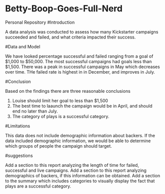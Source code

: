 # Betty-Boop-Goes-Full-Nerd
Personal Repository
#Introduction

A data analysis was conducted to assess how many Kickstarter campaigns succeeded and failed, and what criteria impacted their success.

#Data and Model

We have looked percentage successful and failed ranging from a goal of $1,000 to $50,000.  The most successful campaigns had goals less than $1,500.  There was a peak in successful campaigns in May which decreases over time.  THe failed rate is highest in in December, and improves in July.  

#Conclusion

Based on the findings there are three reasonable conclusions
1. Louise should limit her goal to less than $1,500
2. The best time to laaunch the campaign would be in April, and should end no later than July.
3.  The category of plays is a successful category.

#Limitations

This data does not include demographic information about backers.  If the data included demographic information, we would be able to determine which groups of people the campaign should target.

#suggestions

Add a section to this report analyzing the length of time for failed, successful and live campaigns.
Add a section to this report analyzing demographics of backers, if this information can be obtained.
Add a section to the summary which includes categories to visually display the fact that plays are a successful category.

